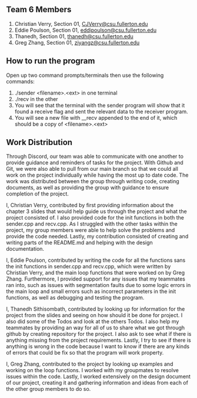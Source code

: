 ## Team 6 Members
1. Christian Verry, Section 01, CJVerry@csu.fullerton.edu
2. Eddie Poulson, Section 01, eddipoulson@csu.fullerton.edu
3. Thanedh, Section 01, thanedh@csu.fullerton.edu
4. Greg Zhang, Section 01, ziyangz@csu.fullerton.edu

## How to run the program
Open up two command prompts/terminals then use the following commands:
1. ./sender \<filename\>.\<ext\> in one terminal
2. ./recv in the other
3. You will see that the terminal with the sender program
   will show that it found a receive flag and sent the relevant
   data to the receiver program.
4. You will see a new file with __recv appended to the end of it, which
   should be a copy of \<filename\>.\<ext\>


## Work Distribution

Through Discord, our team was able to communicate with 
one another to provide guidance and reminders of tasks for the 
project. With Github and Git, we were also able to pull from our 
main branch so that we could all work on the project individually 
while having the most up to date code. The work was distributed 
between the group through writing code, creating documents, as well 
as providing the group with guidance to ensure completion of the project.
	
I, Christian Verry, contributed by first providing information 
about the chapter 3 slides that would help guide us through the 
project and what the project consisted of. I also provided code for 
the init functions in both the sender.cpp and recv.cpp. As I struggled
with the other tasks within the project, my group members were able 
to help solve the problems and provide the code needed. Lastly, my 
contribution consisted of creating and writing parts of the README.md 
and helping with the design documentation.

I, Eddie Poulson, contributed by writing the code for all the functions
sans the init functions in sender.cpp and recv.cpp, which were written
by Christian Verry, and the main loop functions that were worked on by 
Greg Zhang. Furthermore, I provided support for any issues that my teammates
ran into, such as issues with segmentation faults due to some logic errors
in the main loop and small errors such as incorrect parameters in the init 
functions, as well as debugging and testing the program. 

I, Thanedh Sithisombath, contributed by looking up for information for the project 
from the slides and seeing on how should it be done for project. I also did some of 
the Todos and look at the others Todos. I also help my teammates by providing an way 
for all of us to share what we got through github by creating repository for the project.
I also ask to see what if there is anything missing from the project requirements.
Lastly, I try to see if there is anything is wrong in the code because I want to know if there 
are any kinds of errors that could be fix so that the program will work property.

I, Greg Zhang, contributed to the project by looking up examples and working on
the loop functions. I worked with my groupmates to resolve issues within the code. 
Lastly, I worked extensively on the design document of our project, creating it and 
gathering information and ideas from each of the other group members to do so.
